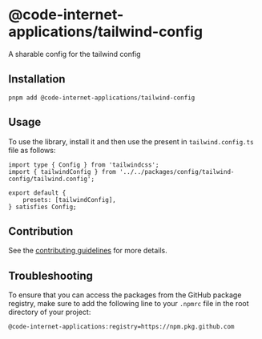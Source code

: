 # @code-internet-applications/tailwind-config

A sharable config for the tailwind config

## Installation

```
pnpm add @code-internet-applications/tailwind-config
```

## Usage

To use the library, install it and then use the present in `tailwind.config.ts`
file as follows:

```
import type { Config } from 'tailwindcss';
import { tailwindConfig } from '../../packages/config/tailwind-config/tailwind.config';

export default {
	presets: [tailwindConfig],
} satisfies Config;

```

## Contribution

See the
[contributing guidelines](https://github.com/code-internet-applications/cbt-hydrogen/blob/main/CONTRIBUTING.md)
for more details.

## Troubleshooting

To ensure that you can access the packages from the GitHub package registry,
make sure to add the following line to your `.npmrc` file in the root directory
of your project:

```
@code-internet-applications:registry=https://npm.pkg.github.com
```
